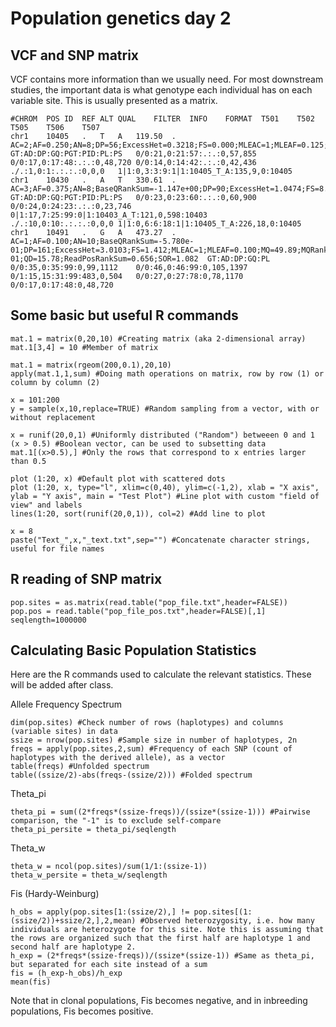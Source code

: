 # Population genetics day 2

## VCF and SNP matrix

VCF contains more information than we usually need. For most downstream studies, the important data is what genotype each individual has on each variable site. This is usually presented as a matrix.

```
#CHROM	POS	ID	REF	ALT	QUAL	FILTER	INFO	FORMAT	T501	T502	T505	T506	T507
chr1	10405	.	T	A	119.50	.	AC=2;AF=0.250;AN=8;DP=56;ExcessHet=0.3218;FS=0.000;MLEAC=1;MLEAF=0.125;MQ=34.26;QD=29.11;SOR=1.179	GT:AD:DP:GQ:PGT:PID:PL:PS	0/0:21,0:21:57:.:.:0,57,855	0/0:17,0:17:48:.:.:0,48,720	0/0:14,0:14:42:.:.:0,42,436	./.:1,0:1:.:.:.:0,0,0	1|1:0,3:3:9:1|1:10405_T_A:135,9,0:10405
chr1	10430	.	A	T	330.61	.	AC=3;AF=0.375;AN=8;BaseQRankSum=-1.147e+00;DP=90;ExcessHet=1.0474;FS=8.080;MLEAC=3;MLEAF=0.375;MQ=45.77;MQRankSum=-3.970e+00;QD=11.02;ReadPosRankSum=0.291;SOR=1.137	GT:AD:DP:GQ:PGT:PID:PL:PS	0/0:23,0:23:60:.:.:0,60,900	0/0:24,0:24:23:.:.:0,23,746	0|1:17,7:25:99:0|1:10403_A_T:121,0,598:10403	./.:10,0:10:.:.:.:0,0,0	1|1:0,6:6:18:1|1:10405_T_A:226,18,0:10405
chr1	10491	.	G	A	473.27	.	AC=1;AF=0.100;AN=10;BaseQRankSum=-5.780e-01;DP=161;ExcessHet=3.0103;FS=1.412;MLEAC=1;MLEAF=0.100;MQ=49.89;MQRankSum=-1.590e-01;QD=15.78;ReadPosRankSum=0.656;SOR=1.082	GT:AD:DP:GQ:PL	0/0:35,0:35:99:0,99,1112	0/0:46,0:46:99:0,105,1397	0/1:15,15:31:99:483,0,504	0/0:27,0:27:78:0,78,1170	0/0:17,0:17:48:0,48,720

```

## Some basic but useful R commands

```
mat.1 = matrix(0,20,10) #Creating matrix (aka 2-dimensional array)
mat.1[3,4] = 10 #Member of matrix

mat.1 = matrix(rgeom(200,0.1),20,10)
apply(mat.1,1,sum) #Doing math operations on matrix, row by row (1) or column by column (2)

x = 101:200
y = sample(x,10,replace=TRUE) #Random sampling from a vector, with or without replacement

x = runif(20,0,1) #Uniformly distributed ("Random") betweeen 0 and 1
(x > 0.5) #Boolean vector, can be used to subsetting data
mat.1[(x>0.5),] #Only the rows that correspond to x entries larger than 0.5

plot (1:20, x) #Default plot with scattered dots
plot (1:20, x, type="l", xlim=c(0,40), ylim=c(-1,2), xlab = "X axis", ylab = "Y axis", main = "Test Plot") #Line plot with custom "field of view" and labels
lines(1:20, sort(runif(20,0,1)), col=2) #Add line to plot

x = 8
paste("Text_",x,"_text.txt",sep="") #Concatenate character strings, useful for file names

```

## R reading of SNP matrix

```
pop.sites = as.matrix(read.table("pop_file.txt",header=FALSE))
pop.pos = read.table("pop_file_pos.txt",header=FALSE)[,1]
seqlength=1000000
```

## Calculating Basic Population Statistics

Here are the R commands used to calculate the relevant statistics. These will be added after class.

Allele Frequency Spectrum
```
dim(pop.sites) #Check number of rows (haplotypes) and columns (variable sites) in data
ssize = nrow(pop.sites) #Sample size in number of haplotypes, 2n
freqs = apply(pop.sites,2,sum) #Frequency of each SNP (count of haplotypes with the derived allele), as a vector
table(freqs) #Unfolded spectrum
table((ssize/2)-abs(freqs-(ssize/2))) #Folded spectrum
```

Theta_pi
```
theta_pi = sum((2*freqs*(ssize-freqs))/(ssize*(ssize-1))) #Pairwise comparison, the "-1" is to exclude self-compare
theta_pi_persite = theta_pi/seqlength
```

Theta_w
```
theta_w = ncol(pop.sites)/sum(1/1:(ssize-1))
theta_w_persite = theta_w/seqlength
```

Fis (Hardy-Weinburg)
```
h_obs = apply(pop.sites[1:(ssize/2),] != pop.sites[(1:(ssize/2))+ssize/2,],2,mean) #Observed heterozygosity, i.e. how many individuals are heterozygote for this site. Note this is assuming that the rows are organized such that the first half are haplotype 1 and second half are haplotype 2.
h_exp = (2*freqs*(ssize-freqs))/(ssize*(ssize-1)) #Same as theta_pi, but separated for each site instead of a sum
fis = (h_exp-h_obs)/h_exp
mean(fis)
```

Note that in clonal populations, Fis becomes negative, and in inbreeding populations, Fis becomes positive.
